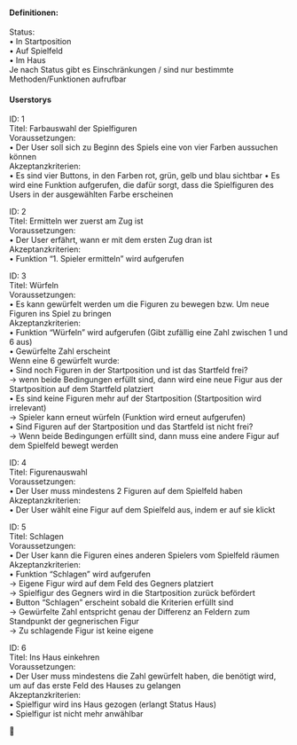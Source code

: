 
<h4>Definitionen:</h4>

Status: <br>
• In Startposition <br>
• Auf Spielfeld <br>
• Im Haus <br>
Je nach Status gibt es Einschränkungen / sind nur bestimmte Methoden/Funktionen aufrufbar 

<h4>Userstorys</h4>

ID: 1 <br>
Titel: Farbauswahl der Spielfiguren <br>
Voraussetzungen: <br>
• Der User soll sich zu Beginn des Spiels eine von vier Farben aussuchen können <br>
Akzeptanzkriterien: <br>
• Es sind vier Buttons, in den Farben rot, grün, gelb und blau sichtbar
• Es wird eine Funktion aufgerufen, die dafür sorgt, dass die Spielfiguren des Users in der ausgewählten Farbe erscheinen

ID: 2 <br>
Titel: Ermitteln wer zuerst am Zug ist <br>
Voraussetzungen: <br>
• Der User erfährt, wann er mit dem ersten Zug dran ist <br>
Akzeptanzkriterien: <br>
• Funktion “1. Spieler ermitteln” wird aufgerufen 

ID: 3 <br>
Titel: Würfeln <br>
Voraussetzungen: <br>
• Es kann gewürfelt werden um die Figuren zu bewegen bzw. Um neue Figuren ins Spiel zu bringen <br>
Akzeptanzkriterien: <br>
• Funktion “Würfeln” wird aufgerufen (Gibt zufällig eine Zahl zwischen 1 und 6 aus) <br>
• Gewürfelte Zahl erscheint <br>
Wenn eine 6 gewürfelt wurde: <br>
  • Sind noch Figuren in der Startposition und ist das Startfeld frei? <br> -> wenn beide Bedingungen erfüllt sind, dann wird eine neue Figur aus der Startposition auf dem Startfeld platziert <br> 
  • Es sind keine Figuren mehr auf der Startposition (Startposition wird irrelevant) <br> -> Spieler kann erneut würfeln (Funktion wird erneut aufgerufen) <br>
  • Sind Figuren auf der Startposition und das Startfeld ist nicht frei? <br> -> Wenn beide Bedingungen erfüllt sind, dann muss eine andere Figur auf dem Spielfeld bewegt werden

ID: 4 <br>
Titel: Figurenauswahl <br>
Voraussetzungen: <br>
• Der User muss mindestens 2 Figuren auf dem Spielfeld haben <br>
Akzeptanzkriterien: <br>
• Der User wählt eine Figur auf dem Spielfeld aus, indem er auf sie klickt

ID: 5 <br>
Titel: Schlagen <br>
Voraussetzungen: <br>
• Der User kann die Figuren eines anderen Spielers vom Spielfeld räumen <br>
Akzeptanzkriterien: <br>
• Funktion “Schlagen” wird aufgerufen <br>
-> Eigene Figur wird auf dem Feld des Gegners platziert <br>
-> Spielfigur des Gegners wird in die Startposition zurück befördert <br>
• Button “Schlagen” erscheint sobald die Kriterien erfüllt sind <br>
-> Gewürfelte Zahl entspricht genau der Differenz an Feldern zum Standpunkt der gegnerischen Figur <br>
-> Zu schlagende Figur ist keine eigene 

ID: 6 <br>
Titel: Ins Haus einkehren <br>
Voraussetzungen: <br>
• Der User muss mindestens die Zahl gewürfelt haben, die benötigt wird, um auf das erste Feld des Hauses zu gelangen <br>
Akzeptanzkriterien: <br>
• Spielfigur wird ins Haus gezogen (erlangt Status Haus) <br>
• Spielfigur ist nicht mehr anwählbar


🛁
